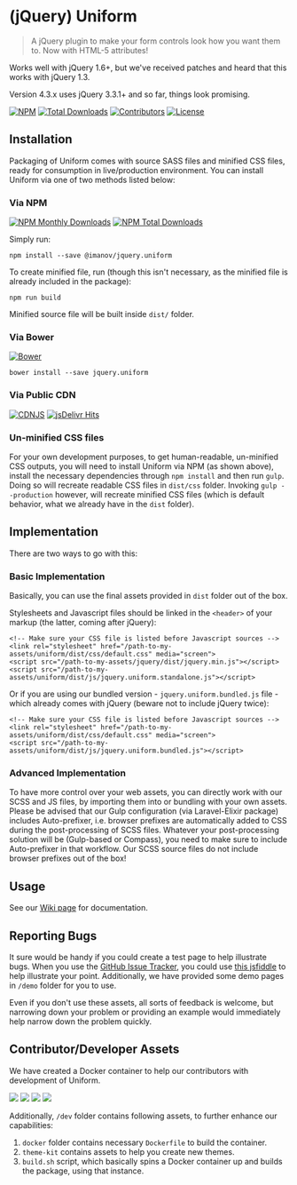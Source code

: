 # (jQuery) Uniform

> A jQuery plugin to make your form controls look how you want them to. Now with HTML-5 attributes!

Works well with jQuery 1.6+, but we've received patches and heard that this works with jQuery 1.3.

Version 4.3.x uses jQuery 3.3.1+ and so far, things look promising.

[![NPM](https://img.shields.io/npm/v/@imanov/jquery.uniform.svg?maxAge=2592000?style=plastic)](https://www.npmjs.com/package/@imanov/jquery.uniform)
[![Total Downloads](https://img.shields.io/github/downloads/AudithSoftworks/Uniform/total.svg?maxAge=2592000?style=plastic)](https://github.com/AudithSoftworks/Uniform)
[![Contributors](https://img.shields.io/github/contributors/AudithSoftworks/Uniform.svg?maxAge=2592000?style=plastic)](https://github.com/AudithSoftworks/Uniform)
[![License](https://img.shields.io/github/license/AudithSoftworks/Uniform.svg?maxAge=2592000?style=plastic)](https://github.com/AudithSoftworks/Uniform/blob/master/LICENSE.txt)

## Installation

Packaging of Uniform comes with source SASS files and minified CSS files, ready for consumption in live/production environment. You can install Uniform via one of two methods listed below:

### Via NPM

[![NPM Monthly Downloads](https://img.shields.io/npm/dm/jquery.uniform.svg)](https://www.npmjs.com/package/jquery.uniform)
[![NPM Total Downloads](https://img.shields.io/npm/dt/jquery.uniform.svg)](https://www.npmjs.com/package/jquery.uniform)

Simply run:

    npm install --save @imanov/jquery.uniform
    
To create minified file, run (though this isn't necessary, as the minified file is already included in the package):
    
    npm run build
    
Minified source file will be built inside ```dist/``` folder.

### Via Bower

[![Bower](https://img.shields.io/bower/v/jquery.uniform.svg?maxAge=2592000?style=plastic)](https://github.com/AudithSoftworks/Uniform)

    bower install --save jquery.uniform

### Via Public CDN

[![CDNJS](https://img.shields.io/cdnjs/v/Uniform.js.svg?maxAge=2592000?style=plastic)](https://cdnjs.com/libraries/Uniform.js)
[![jsDelivr Hits](https://data.jsdelivr.com/v1/package/npm/jquery.uniform/badge?style=rounded)](https://www.jsdelivr.com/package/npm/jquery.uniform)

### Un-minified CSS files

For your own development purposes, to get human-readable, un-minified CSS outputs, you will need to install Uniform via NPM (as shown above), install the necessary dependencies through ```npm install``` and then run ```gulp```. Doing so will recreate readable CSS files in ```dist/css``` folder. Invoking ```gulp --production``` however, will recreate minified CSS files (which is default behavior, what we already have in the ```dist``` folder).
    

## Implementation

There are two ways to go with this:

### Basic Implementation

Basically, you can use the final assets provided in ```dist``` folder out of the box.
 
Stylesheets and Javascript files should be linked in the ```<header>``` of your markup (the latter, coming after jQuery):

    <!-- Make sure your CSS file is listed before Javascript sources -->
	<link rel="stylesheet" href="/path-to-my-assets/uniform/dist/css/default.css" media="screen">
	<script src="/path-to-my-assets/jquery/dist/jquery.min.js"></script>
	<script src="/path-to-my-assets/uniform/dist/js/jquery.uniform.standalone.js"></script>

Or if you are using our bundled version - ```jquery.uniform.bundled.js``` file - which already comes with jQuery (beware not to include jQuery twice):

    <!-- Make sure your CSS file is listed before Javascript sources -->
	<link rel="stylesheet" href="/path-to-my-assets/uniform/dist/css/default.css" media="screen">
	<script src="/path-to-my-assets/uniform/dist/js/jquery.uniform.bundled.js"></script>

### Advanced Implementation

To have more control over your web assets, you can directly work with our SCSS and JS files, by importing them into or bundling with your own assets. Please be advised that our Gulp configuration (via Laravel-Elixir package) includes Auto-prefixer, i.e. browser prefixes are automatically added to CSS during the post-processing of SCSS files. Whatever your post-processing solution will be (Gulp-based or Compass), you need to make sure to include Auto-prefixer in that workflow. Our SCSS source files do not include browser prefixes out of the box! 


## Usage

See our <a href="https://github.com/AudithSoftworks/Uniform/wiki">Wiki page</a> for documentation.


## Reporting Bugs

It sure would be handy if you could create a test page to help illustrate bugs.  When you use the <a href="https://github.com/AudithSoftworks/Uniform/issues">GitHub Issue Tracker</a>, you could use [this jsfiddle](https://jsfiddle.net/Shehi/qgLwy8Ln/) to help illustrate your point. Additionally, we have provided some demo pages in ```/demo``` folder for you to use.

Even if you don't use these assets, all sorts of feedback is welcome, but narrowing down your problem or providing an example would immediately help narrow down the problem quickly.

## Contributor/Developer Assets

We have created a Docker container to help our contributors with development of Uniform.

[![](https://img.shields.io/docker/automated/audithsoftworks/uniform.svg)](https://microbadger.com/images/audithsoftworks/uniform "Docker Hub public images")
[![](https://images.microbadger.com/badges/version/audithsoftworks/uniform.svg)](https://microbadger.com/images/audithsoftworks/uniform "Docker Hub public images")
[![](https://images.microbadger.com/badges/image/audithsoftworks/uniform.svg)](https://microbadger.com/images/audithsoftworks/uniform "Docker Hub public images layers")
[![](https://img.shields.io/docker/pulls/audithsoftworks/uniform.svg)](https://microbadger.com/images/audithsoftworks/uniform "Docker Hub public images")

Additionally, ```/dev``` folder contains following assets, to further enhance our capabilities:

1. ```docker``` folder contains necessary ```Dockerfile``` to build the container.
2. ```theme-kit``` contains assets to help you create new themes.
3. ```build.sh``` script, which basically spins a Docker container up and builds the package, using that instance.
